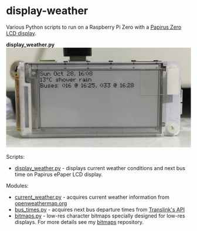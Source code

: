 # display-weather
Various Python scripts to run on a Raspberry Pi Zero with a [Papirus Zero LCD display](https://www.adafruit.com/product/3335).

**display_weather.py**
<img src="images/papirus-zero-display-2-sm.jpg" alt="Image of Papirus Zero Display showing current weather conditions and next bus times.">

Scripts:
 - [display_weather.py](display_weather.py) - displays current weather conditions and next bus time on Papirus ePaper LCD display.

Modules:
 - [current_weather.py](current_weather.py) - acquires current weather information from [openweathermap.org](https://openweathermap.org)
 - [bus_times.py](bus_times.py) - acquires next bus departure times from [Translink's API](https://developer.translink.ca/ServicesRtti/ApiReference)
 - [bitmaps.py](bitmaps.py) - low-res character bitmaps specially designed for low-res displays.  For more details see my [bitmaps](https://github.com/billtubbs/text-bitmaps) repository.

